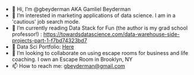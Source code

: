 - 👋 Hi, I’m @gbeyderman AKA Gamliel Beyderman
- 👀 I’m interested in marketing applications of data science. I am in a 'cautious' job search mode.
- 🌱 I’m currently reading Data Stack for Fun (the author is my grad school professor!) : https://towardsdatascience.com/data-warehouse-side-projects-part-1-f7bd74323bd7
- 👀 Data Sci Portfolio: [Here](https://github.com/gbeyderman/gbeyderman/blob/gh-pages/Airbnb_Price.ipynb)
- 💞️ I’m looking to collaborate on using escape rooms for business and life coaching. I own an Escape Room in Brooklyn, NY 
- 📫 How to reach me: gbeyderman@gmail.com

<!---
gbeyderman/gbeyderman is a ✨ special ✨ repository because its `README.md` (this file) appears on your GitHub profile.
You can click the Preview link to take a look at your changes.
--->
